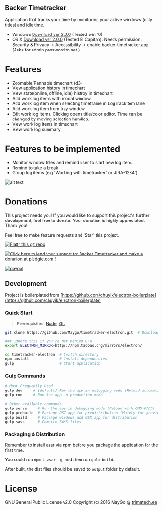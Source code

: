 Backer Timetracker
---

Application that tracks your time by monitoring your active windows (only titles) and idle time.

- Windows [Download ver 2.0.0](https://github.com/MayGo/backer-timetracker/releases/download/2.0.0/backer-timetracker.Setup.2.0.0.exe) (Tested win 10)
- OS X [Download ver 2.0.0](https://github.com/MayGo/backer-timetracker/releases/download/2.0.0/backer-timetracker-2.0.0.dmg) (Tested El Capitan). Needs permission: Security & Privacy -> Accessibility -> enable backer-timetracker.app (Asks for admin password to set )

# Features
- Zoomable/Pannable timechart (d3)
- View application history in timechart
- View state(online, offline, idle) histroy in timechart
- Add work log items with modal window
- Add work log item when selecting timeframe in LogTrackItem lane
- Add work log item from tray window
- Edit work log items. Clicking opens title/color editor. Time can be changed by moving selection handles.
- View work log items in timechart
- View work log summary

# Features to be implemented
- Monitor window titles and remind user to start new log item.
- Remind to take a break
- Group log items (e.g 'Working with timetracker' or 'JIRA-1234')


![alt text](https://github.com/MayGo/backer-timetracker/raw/master/screenshots/timeline.PNG "Backer Timetracker screenshot")


# Donations 

This project needs you! If you would like to support this project's further development, feel free to donate. 
Your donation is highly appreciated. Thank you!

Feel free to make feature requests and 'Star' this project.

[![Flattr this git repo](http://api.flattr.com/button/flattr-badge-large.png)](https://flattr.com/submit/auto?user_id=MayGo&url=https://github.com/MayGo/backer-timetracker&title=Backer-Timetracker&language=en_GB&tags=github&category=software)

<a href='https://pledgie.com/campaigns/31267'><img alt='Click here to lend your support to: Backer Timetracker and make a donation at pledgie.com !' src='https://pledgie.com/campaigns/31267.png?skin_name=chrome' border='0' ></a>

[![paypal](https://www.paypalobjects.com/en_US/i/btn/btn_donateCC_LG.gif)](https://www.paypal.com/cgi-bin/webscr?cmd=_s-xclick&hosted_button_id=WWFJ9G2JQE5VW)



Development
---
Project is boilerplated from [https://github.com/chuyik/electron-boilerplate](https://github.com/chuyik/electron-boilerplate)

### Quick Start
> Prerequisites: [Node](https://nodejs.org/), [Git](https://git-scm.com/).

```bash
git clone https://github.com/Maygo/timetracker-electron.git  # Download this project

### Ignore this if you're not behind GFW
export ELECTRON_MIRROR=https://npm.taobao.org/mirrors/electron/

cd timetracker-electron  # Switch directory
npm install              # Install dependencies
gulp                     # Start application
```

### Gulp Commands
```bash
# Most Frequently Used
gulp dev     # [default] Run the app in debugging mode (Reload automatically)
gulp run     # Run the app in production mode

# Other available commands
gulp serve     # Run the app in debugging mode (Reload with CMD+R/F5)
gulp prebuild  # Package OSX app for predistribution (Mainly for preview)
gulp build     # Package windows and OSX app for distribution
gulp sass      # Compile SASS files
```

### Packaging & Distribution
Remember to install asar via npm before you package the application for the first time.

You could run `npm i asar -g`, and then run `gulp build`.

After built, the dist files should be saved to `output` folder by default.

# License
GNU General Public License v2.0
Copyright (c) 2016 MayGo @ [trimatech.ee](http://trimatech.ee)


